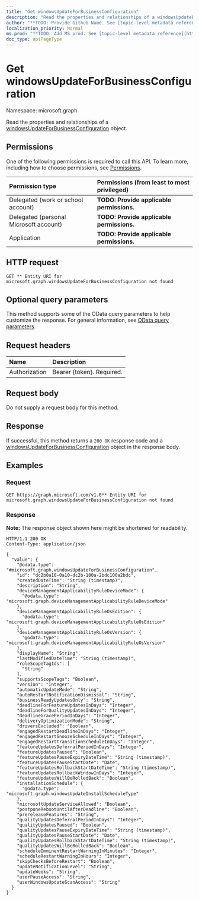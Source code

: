 ```yaml
---
title: "Get windowsUpdateForBusinessConfiguration"
description: "Read the properties and relationships of a windowsUpdateForBusinessConfiguration object."
author: "**TODO: Provide Github Name. See [topic-level metadata reference](https://msgo.azurewebsites.net/add/document/guidelines/metadata.html#topic-level-metadata)**"
localization_priority: Normal
ms.prod: "**TODO: Add MS prod. See [topic-level metadata reference](https://msgo.azurewebsites.net/add/document/guidelines/metadata.html#topic-level-metadata)**"
doc_type: apiPageType
---
```


# Get windowsUpdateForBusinessConfiguration
Namespace: microsoft.graph



Read the properties and relationships of a [windowsUpdateForBusinessConfiguration](../resources/windowsupdateforbusinessconfiguration.md) object.

## Permissions
One of the following permissions is required to call this API. To learn more, including how to choose permissions, see [Permissions](/graph/permissions-reference).

|Permission type|Permissions (from least to most privileged)|
|:---|:---|
|Delegated (work or school account)|**TODO: Provide applicable permissions.**|
|Delegated (personal Microsoft account)|**TODO: Provide applicable permissions.**|
|Application|**TODO: Provide applicable permissions.**|

## HTTP request

<!-- {
  "blockType": "ignored"
}
-->
``` http
GET ** Entity URI for microsoft.graph.windowsUpdateForBusinessConfiguration not found
```

## Optional query parameters
This method supports some of the OData query parameters to help customize the response. For general information, see [OData query parameters](/graph/query-parameters).

## Request headers
|Name|Description|
|:---|:---|
|Authorization|Bearer {token}. Required.|

## Request body
Do not supply a request body for this method.

## Response

If successful, this method returns a `200 OK` response code and a [windowsUpdateForBusinessConfiguration](../resources/windowsupdateforbusinessconfiguration.md) object in the response body.

## Examples

### Request
<!-- {
  "blockType": "request",
  "name": "get_windowsupdateforbusinessconfiguration"
}
-->
``` http
GET https://graph.microsoft.com/v1.0** Entity URI for microsoft.graph.windowsUpdateForBusinessConfiguration not found
```


### Response
**Note:** The response object shown here might be shortened for readability.
<!-- {
  "blockType": "response",
  "truncated": true,
  "@odata.type": "microsoft.graph.windowsUpdateForBusinessConfiguration"
}
-->
``` http
HTTP/1.1 200 OK
Content-Type: application/json

{
  "value": {
    "@odata.type": "#microsoft.graph.windowsUpdateForBusinessConfiguration",
    "id": "dc2b0a10-0a10-dc2b-100a-2bdc100a2bdc",
    "createdDateTime": "String (timestamp)",
    "description": "String",
    "deviceManagementApplicabilityRuleDeviceMode": {
      "@odata.type": "microsoft.graph.deviceManagementApplicabilityRuleDeviceMode"
    },
    "deviceManagementApplicabilityRuleOsEdition": {
      "@odata.type": "microsoft.graph.deviceManagementApplicabilityRuleOsEdition"
    },
    "deviceManagementApplicabilityRuleOsVersion": {
      "@odata.type": "microsoft.graph.deviceManagementApplicabilityRuleOsVersion"
    },
    "displayName": "String",
    "lastModifiedDateTime": "String (timestamp)",
    "roleScopeTagIds": [
      "String"
    ],
    "supportsScopeTags": "Boolean",
    "version": "Integer",
    "automaticUpdateMode": "String",
    "autoRestartNotificationDismissal": "String",
    "businessReadyUpdatesOnly": "String",
    "deadlineForFeatureUpdatesInDays": "Integer",
    "deadlineForQualityUpdatesInDays": "Integer",
    "deadlineGracePeriodInDays": "Integer",
    "deliveryOptimizationMode": "String",
    "driversExcluded": "Boolean",
    "engagedRestartDeadlineInDays": "Integer",
    "engagedRestartSnoozeScheduleInDays": "Integer",
    "engagedRestartTransitionScheduleInDays": "Integer",
    "featureUpdatesDeferralPeriodInDays": "Integer",
    "featureUpdatesPaused": "Boolean",
    "featureUpdatesPauseExpiryDateTime": "String (timestamp)",
    "featureUpdatesPauseStartDate": "Date",
    "featureUpdatesRollbackStartDateTime": "String (timestamp)",
    "featureUpdatesRollbackWindowInDays": "Integer",
    "featureUpdatesWillBeRolledBack": "Boolean",
    "installationSchedule": {
      "@odata.type": "microsoft.graph.windowsUpdateInstallScheduleType"
    },
    "microsoftUpdateServiceAllowed": "Boolean",
    "postponeRebootUntilAfterDeadline": "Boolean",
    "prereleaseFeatures": "String",
    "qualityUpdatesDeferralPeriodInDays": "Integer",
    "qualityUpdatesPaused": "Boolean",
    "qualityUpdatesPauseExpiryDateTime": "String (timestamp)",
    "qualityUpdatesPauseStartDate": "Date",
    "qualityUpdatesRollbackStartDateTime": "String (timestamp)",
    "qualityUpdatesWillBeRolledBack": "Boolean",
    "scheduleImminentRestartWarningInMinutes": "Integer",
    "scheduleRestartWarningInHours": "Integer",
    "skipChecksBeforeRestart": "Boolean",
    "updateNotificationLevel": "String",
    "updateWeeks": "String",
    "userPauseAccess": "String",
    "userWindowsUpdateScanAccess": "String"
  }
}
```

